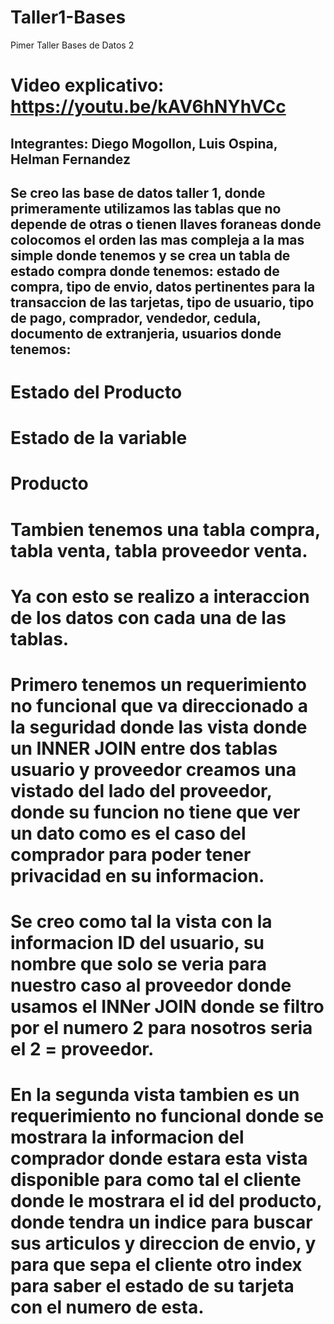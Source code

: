 # Taller1-Bases
Pimer Taller Bases de Datos 2
# Video explicativo: https://youtu.be/kAV6hNYhVCc
## Integrantes: Diego Mogollon, Luis Ospina, Helman Fernandez
## Se creo las base de datos taller 1, donde primeramente utilizamos las tablas que no depende de otras o tienen llaves foraneas donde colocomos el orden las mas compleja a la mas simple donde tenemos y se crea un tabla de estado compra donde tenemos: estado de compra, tipo de envio, datos pertinentes para la transaccion de las tarjetas, tipo de usuario, tipo de pago, comprador, vendedor, cedula, documento de extranjeria, usuarios donde tenemos:
# Estado del Producto
# Estado de la variable
# Producto
# Tambien tenemos una tabla compra, tabla venta, tabla proveedor venta.
# Ya con esto se realizo a interaccion de los datos con cada una de las tablas.
# Primero tenemos un requerimiento no funcional que va direccionado a la seguridad donde las vista donde un  INNER JOIN entre dos tablas usuario y proveedor creamos una vistado del lado del proveedor, donde su funcion no tiene que ver un dato como es el caso del comprador para poder tener privacidad en su informacion.
# Se creo como tal la vista con la informacion ID del usuario, su nombre que solo se veria para nuestro caso al proveedor donde usamos el INNer JOIN donde se filtro por el numero 2 para nosotros seria el 2 = proveedor.
# En la segunda vista tambien es un requerimiento no funcional donde se mostrara la informacion del comprador donde estara esta vista disponible para como tal el cliente donde le mostrara el id del producto, donde tendra un indice para buscar sus articulos y direccion de envio, y para que sepa el cliente otro index para saber el estado de su tarjeta con el numero de esta.
